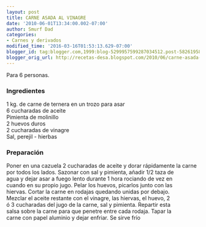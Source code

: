 ```yaml
---
layout: post
title: CARNE ASADA AL VINAGRE
date: '2010-06-01T13:34:00.002-07:00'
author: Smurf Dad
categories:
- Carnes y derivados
modified_time: '2016-03-16T01:53:13.629-07:00'
blogger_id: tag:blogger.com,1999:blog-5299957599287034512.post-5826195858366484687
blogger_orig_url: http://recetas-desa.blogspot.com/2010/06/carne-asada-al-vinagre.html
---
```


Para 6 personas.<br /><h3>Ingredientes</h3>1 kg. de carne de ternera en un trozo para asar<br />6 cucharadas de aceite<br />Pimienta de molinillo<br />2 huevos duros<br />2 cucharadas de vinagre<br />Sal, perejil - hierbas<br /><h3>Preparación</h3>Poner en una cazuela 2 cucharadas de aceite y dorar rápidamente la carne<br />por todos los lados. Sazonar con sal y pimienta, añadir 1/2 taza de<br />agua y dejar asar a fuego lento durante 1 hora rociando de vez en<br />cuando en su propio jugo. Pelar los huevos, picarlos junto con las<br />hiervas. Cortar la carne en rodajas quedando unidas por debajo.<br />Mezclar el aceite restante con el vinagre, las hiervas, el huevo, 2<br />ó 3 cucharadas del jugo de la carne, sal y pimienta. Repartir esta<br />salsa sobre la carne para que penetre entre cada rodaja. Tapar la<br />carne con papel aluminio y dejar enfriar. Se sirve frío